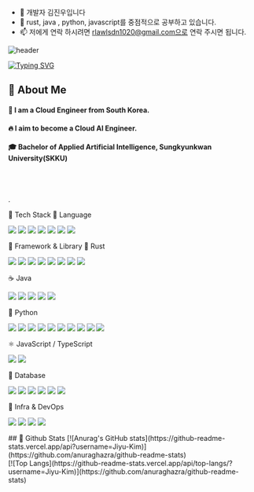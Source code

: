 - 👋 개발자 김진우입니다
- 🌱 rust, java , python, javascript를 중점적으로 공부하고 있습니다. 
- 📫 저에게 연락 하시려면 rlawlsdn1020@gmail.com으로 연락 주시면 됩니다.


<!---
jinwoo123456/jinwoo123456 is a ✨ special ✨ repository because its `README.md` (this file) appears on your GitHub profile.
You can click the Preview link to take a look at your changes.
--->
![header](https://capsule-render.vercel.app/api?type=Cylinder&color=#ff9191&height=200px&section=header&text=김진우_포트폴리오)

 [![Typing SVG](https://readme-typing-svg.demolab.com/?lines=First+line+of+text;Second+line+of+text)](https://git.io/typing-svg)
<div>
  <!--Body-->
  
  ## 👀 About Me
  #### :raising_hand: I am a Cloud Engineer from South Korea.<br/>
  #### :fire: I aim to become a Cloud AI Engineer.<br/>
  #### :mortar_board: Bachelor of Applied Artificial Intelligence, Sungkyunkwan University(SKKU)
  <br/>
  <br/>
  
  .

🧱 Tech Stack
🔹 Language
<p align="left"> <img src="https://img.shields.io/badge/Python-3776AB?style=flat-square&logo=Python&logoColor=white"/> <img src="https://img.shields.io/badge/Java-007396?style=flat-square&logo=OpenJDK&logoColor=white"/> <img src="https://img.shields.io/badge/Rust-000000?style=flat-square&logo=Rust&logoColor=white"/> <img src="https://img.shields.io/badge/JavaScript-F7DF1E?style=flat-square&logo=JavaScript&logoColor=black"/> <img src="https://img.shields.io/badge/TypeScript-3178C6?style=flat-square&logo=TypeScript&logoColor=white"/> <img src="https://img.shields.io/badge/HTML5-E34F26?style=flat-square&logo=HTML5&logoColor=white"/> <img src="https://img.shields.io/badge/CSS3-1572B6?style=flat-square&logo=CSS3&logoColor=white"/> </p>
🔹 Framework & Library
🦀 Rust
<p align="left"> <img src="https://img.shields.io/badge/Axum-000000?style=flat-square&logo=Rust&logoColor=white"/> <img src="https://img.shields.io/badge/SeaORM-0B5E2A?style=flat-square&logo=Rust&logoColor=white"/> <img src="https://img.shields.io/badge/Sqlx-000000?style=flat-square&logo=Rust&logoColor=white"/> <img src="https://img.shields.io/badge/Tokio-222222?style=flat-square&logo=Rust&logoColor=white"/> <img src="https://img.shields.io/badge/Tauri-24C8DB?style=flat-square&logo=Tauri&logoColor=black"/> <img src="https://img.shields.io/badge/egui-FF7139?style=flat-square&logo=Rust&logoColor=white"/> <img src="https://img.shields.io/badge/Serde-000000?style=flat-square&logo=Rust&logoColor=white"/> <img src="https://img.shields.io/badge/Polars-4B275F?style=flat-square&logo=Rust&logoColor=white"/> </p>
☕ Java
<p align="left"> <img src="https://img.shields.io/badge/SpringBoot-6DB33F?style=flat-square&logo=SpringBoot&logoColor=white"/> <img src="https://img.shields.io/badge/SpringSecurity-6DB33F?style=flat-square&logo=SpringSecurity&logoColor=white"/> <img src="https://img.shields.io/badge/MyBatis-B32624?style=flat-square&logo=Java&logoColor=white"/> <img src="https://img.shields.io/badge/JPA-59666C?style=flat-square&logo=Hibernate&logoColor=white"/> <img src="https://img.shields.io/badge/eGovFramework-005BAC?style=flat-square&logo=Java&logoColor=white"/> </p>
🐍 Python
<p align="left"> <img src="https://img.shields.io/badge/FastAPI-009688?style=flat-square&logo=FastAPI&logoColor=white"/> <img src="https://img.shields.io/badge/Tensorflow-FF6F00?style=flat-square&logo=Tensorflow&logoColor=white"/> <img src="https://img.shields.io/badge/scikit--learn-F7931E?style=flat-square&logo=scikitlearn&logoColor=white"/> <img src="https://img.shields.io/badge/matplotlib-11557C?style=flat-square&logo=Python&logoColor=white"/> <img src="https://img.shields.io/badge/Pandas-150458?style=flat-square&logo=Pandas&logoColor=white"/> <img src="https://img.shields.io/badge/Numpy-013243?style=flat-square&logo=Numpy&logoColor=white"/> <img src="https://img.shields.io/badge/SqlAlchemy-D71F00?style=flat-square&logo=Python&logoColor=white"/> <img src="https://img.shields.io/badge/Seaborn-3182BD?style=flat-square&logo=Python&logoColor=white"/> <img src="https://img.shields.io/badge/DearPyGui-3776AB?style=flat-square&logo=Python&logoColor=white"/> <img src="https://img.shields.io/badge/Jinja2-B41717?style=flat-square&logo=Python&logoColor=white"/> </p>
⚛️ JavaScript / TypeScript
<p align="left"> <img src="https://img.shields.io/badge/React-61DAFB?style=flat-square&logo=React&logoColor=black"/> <img src="https://img.shields.io/badge/Express-000000?style=flat-square&logo=Express&logoColor=white"/> </p>
🔹 Database
<p align="left"> <img src="https://img.shields.io/badge/PostgreSQL-4169E1?style=flat-square&logo=PostgreSQL&logoColor=white"/> <img src="https://img.shields.io/badge/MySQL-4479A1?style=flat-square&logo=MySQL&logoColor=white"/> <img src="https://img.shields.io/badge/MariaDB-003545?style=flat-square&logo=MariaDB&logoColor=white"/> <img src="https://img.shields.io/badge/Oracle-F80000?style=flat-square&logo=Oracle&logoColor=white"/> <img src="https://img.shields.io/badge/SQLite-003B57?style=flat-square&logo=SQLite&logoColor=white"/> <img src="https://img.shields.io/badge/MS_SQL_Server-CC2927?style=flat-square&logo=microsoftsqlserver&logoColor=white"/> </p>
🔹 Infra & DevOps
<p align="left"> <img src="https://img.shields.io/badge/Docker-2496ED?style=flat-square&logo=Docker&logoColor=white"/> <img src="https://img.shields.io/badge/Git-F05032?style=flat-square&logo=Git&logoColor=white"/> <img src="https://img.shields.io/badge/Nginx-009639?style=flat-square&logo=nginx&logoColor=white"/> <img src="https://img.shields.io/badge/HTTPS-005BAC?style=flat-square&logo=letsencrypt&logoColor=white"/> </p>
  ## 🤔 Github Stats
  [![Anurag's GitHub stats](https://github-readme-stats.vercel.app/api?username=Jiyu-Kim)](https://github.com/anuraghazra/github-readme-stats)
  <br/>
  [![Top Langs](https://github-readme-stats.vercel.app/api/top-langs/?username=Jiyu-Kim)](https://github.com/anuraghazra/github-readme-stats)
  
</div>

<!--
**Jiyu-Kim/Jiyu-Kim** is a ✨ _special_ ✨ repository because its `README.md` (this file) appears on your GitHub profile.

Here are some ideas to get you started:
- Hi there 👋
- 🔭 I’m currently working on ...
- 🌱 I’m currently learning ...
- 👯 I’m looking to collaborate on ...
- 🤔 I’m looking for help with ...
- 💬 Ask me about ...
- 📫 How to reach me: ...
- 😄 Pronouns: ...
- ⚡ Fun fact: ...
-->
